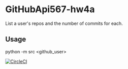 # GitHubApi567-hw4a

List a user's repos and the number of commits for each.

## Usage
python -m src <github_user>

[![CircleCI](https://dl.circleci.com/status-badge/img/gh/TOPwithoutT/SSW_567/tree/main.svg?style=svg)](https://dl.circleci.com/status-badge/redirect/gh/TOPwithoutT/SSW_567/tree/main)

